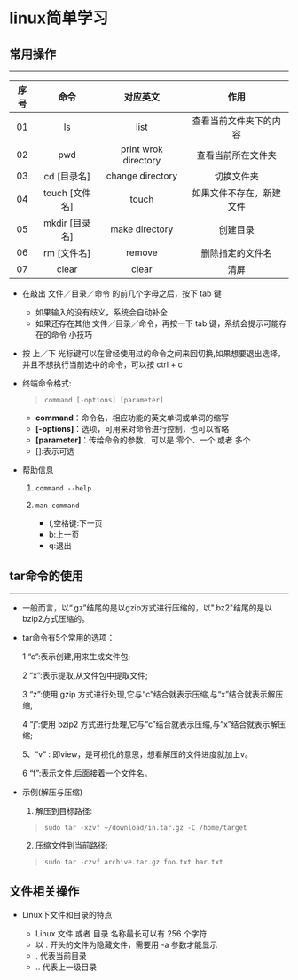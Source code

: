# linux简单学习

## 常用操作
---
序号|命令|对应英文|作用
:-:|:-:|:-:|:-:
01|	ls|	list|	查看当前文件夹下的内容
02|	pwd|	print wrok directory	|查看当前所在文件夹
03|	cd [目录名]	|change directory	|切换文件夹
04|	touch [文件名]	|touch	|如果文件不存在，新建文件
05|	mkdir [目录名]	|make directory	|创建目录
06|	rm [文件名]|	remove	|删除指定的文件名
07|	clear|	clear|	清屏

+ 在敲出 文件／目录／命令 的前几个字母之后，按下 tab 键
    + 如果输入的没有歧义，系统会自动补全
    + 如果还存在其他 文件／目录／命令，再按一下 tab 键，系统会提示可能存在的命令
小技巧

+ 按 上／下 光标键可以在曾经使用过的命令之间来回切换,如果想要退出选择，并且不想执行当前选中的命令，可以按 ctrl + c

+ 终端命令格式:

    > `command [-options] [parameter]`
    + **command**：命令名，相应功能的英文单词或单词的缩写
    + **[-options]**：选项，可用来对命令进行控制，也可以省略
    + **[parameter]**：传给命令的参数，可以是 零个、一个 或者 多个
    + []:表示可选

+ 帮助信息

    1. `command --help`

    2. `man command`
        + f,空格键:下一页
        + b:上一页
        + q:退出


## tar命令的使用
---
+ 一般而言，以“.gz”结尾的是以gzip方式进行压缩的，以".bz2"结尾的是以bzip2方式压缩的。

+ tar命令有5个常用的选项：

    1 “c”:表示创建,用来生成文件包;

    2 “x”:表示提取,从文件包中提取文件;

    3 “z”:使用 gzip 方式进行处理,它与“c”结合就表示压缩,与“x”结合就表示解压缩;

    4 “j”:使用 bzip2 方式进行处理,它与“c”结合就表示压缩,与“x”结合就表示解压缩;

    5、“v” : 即view，是可视化的意思，想看解压的文件进度就加上v。

    6 “f”:表示文件,后面接着一个文件名。

+ 示例(解压与压缩)
   1. 解压到目标路径:
   
   >  ```sudo tar -xzvf ~/download/in.tar.gz -C /home/target```
   2. 压缩文件到当前路径:

   > ```sudo tar -czvf archive.tar.gz foo.txt bar.txt```

## 文件相关操作

+ Linux下文件和目录的特点

    + Linux 文件 或者 目录 名称最长可以有 256 个字符
    + 以 . 开头的文件为隐藏文件，需要用 -a 参数才能显示
    + . 代表当前目录
    + .. 代表上一级目录


